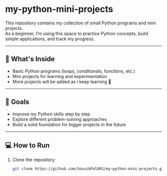 # my-python-mini-projects

This repository contains my collection of small Python programs and mini projects.  
As a beginner, I’m using this space to practice Python concepts, build simple applications, and track my progress.  

---

## 📂 What's Inside
- Basic Python programs (loops, conditionals, functions, etc.)
- Mini projects for learning and experimentation
- More projects will be added as I keep learning 🚀

---

## 🎯 Goals
- Improve my Python skills step by step
- Explore different problem-solving approaches
- Build a solid foundation for bigger projects in the future

---

## 💻 How to Run
1. Clone the repository:
   ```bash
   git clone https://github.com/SouvikPal001/my-python-mini-projects.git
